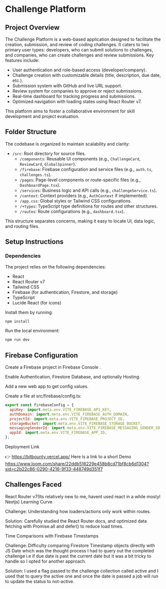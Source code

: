 # Challenge Platform

## Project Overview
The Challenge Platform is a web-based application designed to facilitate the creation, submission, and review of coding challenges. It caters to two primary user types: developers, who can submit solutions to challenges, and companies, who can create challenges and review submissions. Key features include:
- User authentication and role-based access (developer/company).
- Challenge creation with customizable details (title, description, due date, etc.).
- Submission system with GitHub and live URL support.
- Review system for companies to approve or reject submissions.
- Real-time dashboard for tracking progress and submissions.
- Optimized navigation with loading states using React Router v7.

This platform aims to foster a collaborative environment for skill development and project evaluation.

## Folder Structure
The codebase is organized to maintain scalability and clarity:

- `/src`: Root directory for source files.
  - `/components`: Reusable UI components (e.g., `ChallengeCard`, `ReviewCard`, `GlobalSpinner`).
  - `/firebase`: Firebase configuration and service files (e.g., `auth.ts`, `challenges.ts`).
  - `/pages`: Page-level components or route-specific files (e.g., `DashboardPage.tsx`).
  - `/services`: Business logic and API calls (e.g., `challengeService.ts`).
  - `/context`: Context providers (e.g., `AuthContext` if implemented).
  - `/app.css`: Global styles or Tailwind CSS configurations.
  - `/+types`: TypeScript type definitions for routes and other structures.
  - `/routes`: Route configurations (e.g., `dashboard.tsx`).

This structure separates concerns, making it easy to locate UI, data logic, and routing files.

## Setup Instructions

### Dependencies
The project relies on the following dependencies:
- React
- React Router v7
- Tailwind CSS
- Firebase (for authentication, Firestore, and storage)
- TypeScript
- Lucide React (for icons)

Install them by running:
```bash
npm install
```
Run the local environment:
```bash
npm run dev
```
## Firebase Configuration

Create a Firebase project in Firebase Console
.

Enable Authentication, Firestore Database, and optionally Hosting.

Add a new web app to get config values.

Create a file at src/firebase/config.ts:
```javascript
export const firebaseConfig = {
  apiKey: import.meta.env.VITE_FIREBASE_API_KEY,
  authDomain: import.meta.env.VITE_FIREBASE_AUTH_DOMAIN,
  projectId: import.meta.env.VITE_FIREBASE_PROJECT_ID,
  storageBucket: import.meta.env.VITE_FIREBASE_STORAGE_BUCKET,
  messagingSenderId: import.meta.env.VITE_FIREBASE_MESSAGING_SENDER_ID,
  appId: import.meta.env.VITE_FIREBASE_APP_ID,
};
```
Deployment Link

👉 https://bitbounty.vercel.app/
Here is a link to a short Demo https://www.loom.com/share/22ddb516229e458b8cd71bf8cb6d1304?sid=c2b22c86-0290-4216-9f33-448749d351f7

## Challenges Faced

React Router v7(Its relatively new to me, havent used react in a while mostyl Nextjs) Learning Curve

Challenge: Understanding how loaders/actions only work within routes.

Solution: Carefully studied the React Router docs, and optimized data fetching with Promise.all and defer() to reduce load times.

Time Comparisons with Firebase Timestamps

Challenge: Difficulty comparing Firestore Timestamp objects directly with JS Date which was the thought process I had to query out the completed challenge i.e if due date is past the current date but it was a bit tricky to handle so I opted for another approach.

Solution: I used a flag passed to the challenge collection called active and I used that to query the active one and once the date is passed a job will run to update the status to not-active.

